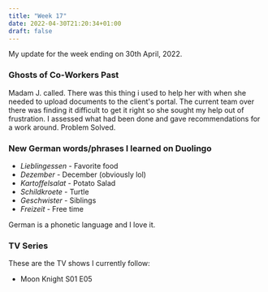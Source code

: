 ```yaml
---
title: "Week 17"
date: 2022-04-30T21:20:34+01:00
draft: false
---
```

My update for the week ending on 30th April, 2022.

### Ghosts of Co-Workers Past
Madam J. called. There was this thing i used to help her with when she needed to upload documents to the client's portal. The current team over there was finding it difficult to get it right so she sought my help out of frustration. I assessed what had been done and gave recommendations for a work around. Problem Solved.

### New German words/phrases I learned on Duolingo
* *Lieblingessen* - Favorite food
* *Dezember* - December (obviously lol)
* *Kartoffelsalat* - Potato Salad
* *Schildkroete* - Turtle
* *Geschwister* - Siblings
* *Freizeit* - Free time

German is a phonetic language and I love it.

### TV Series
These are the TV shows I currently follow:
* Moon Knight S01 E05
